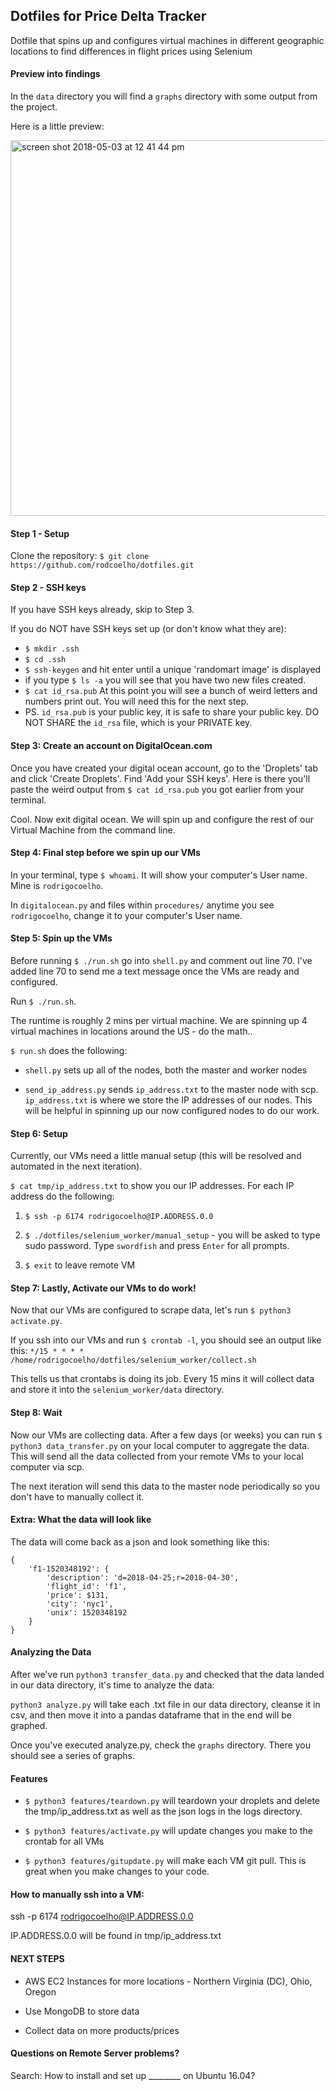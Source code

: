 ## Dotfiles for Price Delta Tracker

Dotfile that spins up and configures virtual machines in different geographic locations to find differences in flight prices using Selenium

#### Preview into findings

In the `data` directory you will find a `graphs` directory with some output from the project.

Here is a little preview:

<img width="601" alt="screen shot 2018-05-03 at 12 41 44 pm" src="https://user-images.githubusercontent.com/15854694/39591102-b9aa764e-4ed0-11e8-8561-50d5553e017f.png">


#### Step 1 - Setup

Clone the repository: `$ git clone https://github.com/rodcoelho/dotfiles.git`

#### Step 2 - SSH keys


If you have SSH keys already, skip to Step 3.

If you do NOT have SSH keys set up (or don't know what they are):

- `$ mkdir .ssh`
- `$ cd .ssh`
- `$ ssh-keygen` and hit enter until a unique 'randomart image' is displayed
- if you type `$ ls -a` you will see that you have two new files created.
- `$ cat id_rsa.pub` At this point you will see a bunch of weird letters and numbers print out. You will need this for the next step.
- PS. `id_rsa.pub` is your public key, it is safe to share your public key. DO NOT SHARE the `id_rsa` file, which is your PRIVATE key.

#### Step 3: Create an account on DigitalOcean.com

Once you have created your digital ocean account, go to the 'Droplets' tab and click 'Create Droplets'. Find 'Add your SSH keys'. 
Here is there you'll paste the weird output from `$ cat id_rsa.pub` you got earlier from your terminal. 

Cool. Now exit digital ocean. We will spin up and configure the rest of our Virtual Machine from the command line.


#### Step 4: Final step before we spin up our VMs

In your terminal, type `$ whoami`. It will show your computer's User name. Mine is `rodrigocoelho`.

In `digitalocean.py` and files within `procedures/` anytime you see `rodrigocoelho`, change it to your computer's User name.


#### Step 5: Spin up the VMs

Before running `$ ./run.sh` go into `shell.py` and comment out line 70. I've added line 70 to send me a text message once the VMs are ready and configured.

Run `$ ./run.sh`.  

The runtime is roughly 2 mins per virtual machine. We are spinning up 4 virtual machines in locations around the US - do the math..

`$ run.sh` does the following: 

- `shell.py` sets up all of the nodes, both the master and worker nodes

- `send_ip_address.py` sends `ip_address.txt` to the master node with scp. `ip_address.txt` is where we store the IP addresses of our nodes. This will be helpful in spinning up our now configured nodes to do our work.


#### Step 6: Setup

Currently, our VMs need a little manual setup (this will be resolved and automated in the next iteration).

`$ cat tmp/ip_address.txt` to show you our IP addresses. For each IP address do the following:

1) `$ ssh -p 6174 rodrigocoelho@IP.ADDRESS.0.0`

2) `$ ./dotfiles/selenium_worker/manual_setup` - you will be asked to type sudo password. Type `swordfish` and press `Enter` for all prompts.

3) `$ exit` to leave remote VM

#### Step 7: Lastly, Activate our VMs to do work!

Now that our VMs are configured to scrape data, let's run `$ python3 activate.py`. 

If you ssh into our VMs and run `$ crontab -l`, you should see an output like this: `*/15 * * * * /home/rodrigocoelho/dotfiles/selenium_worker/collect.sh`

This tells us that crontabs is doing its job. Every 15 mins it will collect data and store it into the `selenium_worker/data` directory.

#### Step 8: Wait

Now our VMs are collecting data. After a few days (or weeks) you can run `$ python3 data_transfer.py` on your local computer to aggregate the data. This will send all the data collected from your remote VMs to your local computer via scp.

The next iteration will send this data to the master node periodically so you don't have to manually collect it.

#### Extra: What the data will look like

The data will come back as a json and look something like this:

```
{
    'f1-1520348192': {
        'description': 'd=2018-04-25;r=2018-04-30',
        'flight_id': 'f1',
        'price': $131,
        'city': 'nyc1',
        'unix': 1520348192
    }
}
```

#### Analyzing the Data

After we've run `python3 transfer_data.py` and checked that the data landed in our data directory, it's time to analyze the data:

`python3 analyze.py` will take each .txt file in our data directory, cleanse it in csv, and then move it into a pandas dataframe that in the end will be graphed.

Once you've executed analyze.py, check the `graphs` directory. There you should see a series of graphs.  

#### Features

- `$ python3 features/teardown.py` will teardown your droplets and delete the tmp/ip_address.txt as well as the json logs in the logs directory.

- `$ python3 features/activate.py` will update changes you make to the crontab for all VMs

- `$ python3 features/gitupdate.py` will make each VM git pull. This is great when you make changes to your code. 


#### How to manually ssh into a VM: 

ssh -p 6174 rodrigocoelho@IP.ADDRESS.0.0

IP.ADDRESS.0.0 will be found in tmp/ip_address.txt

#### NEXT STEPS

- AWS EC2 Instances for more locations  - Northern Virginia (DC), Ohio, Oregon 

- Use MongoDB to store data

- Collect data on more products/prices


#### Questions on Remote Server problems? 

Search: How to install and set up ________ on Ubuntu 16.04?
